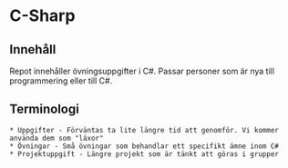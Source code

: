 # C-Sharp

## Innehåll

Repot innehåller övningsuppgifter i C#. Passar personer som är nya till programmering eller till C#.

## Terminologi

    * Uppgifter - Förväntas ta lite längre tid att genomför. Vi kommer använda dem som "läxor"
    * Övningar - Små övningar som behandlar ett specifikt ämne inom C#
    * Projektuppgift - Längre projekt som är tänkt att göras i grupper
